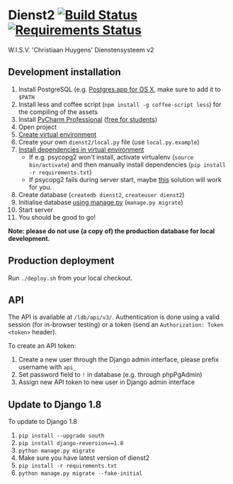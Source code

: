 # Dienst2 [![Build Status](https://travis-ci.org/WISVCH/dienst2.svg?branch=master)](https://travis-ci.org/WISVCH/dienst2) [![Requirements Status](https://requires.io/github/WISVCH/dienst2/requirements.svg?branch=master)](https://requires.io/github/WISVCH/dienst2/requirements/?branch=master)
W.I.S.V. 'Christiaan Huygens'
Dienstensysteem v2

## Development installation

1. Install PostgreSQL (e.g. [Postgres.app for OS X](http://postgresapp.com), make sure to add it to `$PATH`
2. Install less and coffee script (`npm install -g coffee-script less`) for the compiling of the assets
3. Install [PyCharm Professional](https://www.jetbrains.com/pycharm/) ([free for students](https://www.jetbrains.com/student/))
4. Open project
5. [Create virtual environment](https://www.jetbrains.com/pycharm/help/creating-virtual-environment.html)
6. Create your own `dienst2/local.py` file (use `local.py.example`)
7. [Install dependencies in virtual environment](https://www.jetbrains.com/pycharm/help/resolving-unsatisfied-dependencies.html)
   * If e.g. psycopg2 won't install, activate virtualenv (`source bin/activate`) and then manually install dependencies (`pip install -r requirements.txt`)
   * If psycopg2 fails during server start, maybe [this](http://stackoverflow.com/questions/28515972/problems-using-psycopg2-on-mac-os-yosemite) solution will work for you.
8. Create database (`createdb dienst2`, `createuser dienst2`)
9. Initialise database [using manage.py](https://www.jetbrains.com/pycharm/help/running-tasks-of-manage-py-utility.html) (`manage.py migrate`)
10. Start server
11. You should be good to go!

**Note: please do not use (a copy of) the production database for local development.**

## Production deployment

Run `./deploy.sh` from your local checkout.

## API

The API is available at `/ldb/api/v3/`. Authentication is done using a valid session (for in-browser testing) or a token (send an `Authorization: Token <token>` header).

To create an API token:

1. Create a new user through the Django admin interface, please prefix username with `api_`
2. Set password field to `!` in database (e.g. through phpPgAdmin)
3. Assign new API token to new user in Django admin interface

## Update to Django 1.8

To update to Django 1.8

1. `pip install --upgrade south`
2. `pip install django-reversion==1.8`
3. `python manage.py migrate`
4. Make sure you have latest version of dienst2
5. `pip install -r requirements.txt`
6. `python manage.py migrate --fake-initial`

